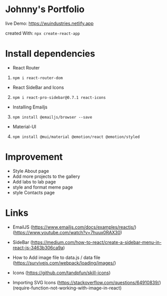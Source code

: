 # Johnny's Portfolio
live Demo: https://wuindustries.netlify.app

created With:
`npx create-react-app`

# Install dependencies

- React Router
1. `npm i react-router-dom`
- React SideBar and Icons
2. `npm i react-pro-sidebar@0.7.1 react-icons`
- Installing Emailjs
3. `npm install @emailjs/browser --save`
- Material-UI
4. `npm install @mui/material @emotion/react @emotion/styled`

# Improvement
- Style About page
- Add more projects to the gallery
- Add labs to lab page
- style and format meme page
- style Contacts page



# Links
- EmailJS
(https://www.emailjs.com/docs/examples/reactjs/)
(https://www.youtube.com/watch?v=7huux0RAX30)

- SideBar
(https://medium.com/how-to-react/create-a-sidebar-menu-in-react-js-3463b306ca9a)

- How to Add image file to data.js / data file
(https://survivejs.com/webpack/loading/images/)

- Icons
(https://github.com/tandpfun/skill-icons)

- Importing SVG Icons
(https://stackoverflow.com/questions/64910839/)(require-function-not-working-with-image-in-react)